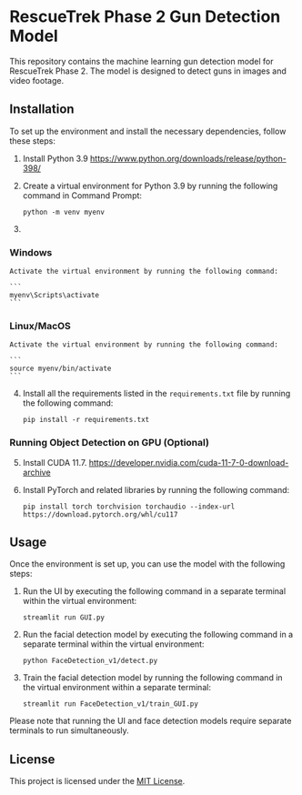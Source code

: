 # RescueTrek Phase 2 Gun Detection Model

This repository contains the machine learning gun detection model for RescueTrek Phase 2. The model is designed to detect guns in images and video footage.

## Installation

To set up the environment and install the necessary dependencies, follow these steps:

1. Install Python 3.9 https://www.python.org/downloads/release/python-398/
2. Create a virtual environment for Python 3.9 by running the following command in Command Prompt:

    ```
    python -m venv myenv
    ```

3. 
### Windows

    Activate the virtual environment by running the following command:

    ```
    myenv\Scripts\activate
    ```

### Linux/MacOS

    Activate the virtual environment by running the following command:

    ```
    source myenv/bin/activate
    ```

4. Install all the requirements listed in the `requirements.txt` file by running the following command:

    ```
    pip install -r requirements.txt
    ```

### Running Object Detection on GPU (Optional)

5. Install CUDA 11.7. https://developer.nvidia.com/cuda-11-7-0-download-archive

6. Install PyTorch and related libraries by running the following command:

    ```
    pip install torch torchvision torchaudio --index-url https://download.pytorch.org/whl/cu117
    ```

## Usage

Once the environment is set up, you can use the model with the following steps:

1. Run the UI by executing the following command in a separate terminal within the virtual environment:

    ```
    streamlit run GUI.py
    ```

2. Run the facial detection model by executing the following command in a separate terminal within the virtual environment:

    ```
    python FaceDetection_v1/detect.py
    ```

3. Train the facial detection model by running the following command in the virtual environment within a separate terminal:

    ```
    streamlit run FaceDetection_v1/train_GUI.py
    ```

Please note that running the UI and face detection models require separate terminals to run simultaneously.

## License

This project is licensed under the [MIT License](LICENSE).